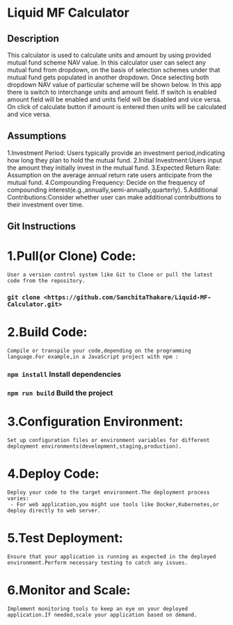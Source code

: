 # Liquid MF Calculator

## Description

This calculator is used to calculate units and amount by using provided mutual fund scheme NAV value.
In this calculator user can select any mutual fund from dropdown, on the basis of selection schemes under that mutual fund gets populated in another dropdown.
Once selecting both dropdown NAV value of particular scheme will be shown below.
In this app there is switch to interchange units and amount field.
If switch is enabled amount field will be enabled and units field will be disabled and vice versa.
On click of calculate button if amount is entered then units will be calculated and vice versa.


## Assumptions

 1.Investment Period: Users typically provide an investment period,indicating how long they plan to hold the mutual fund.
 2.Initial Investment:Users input the amount they initially invest in the mutual fund.
 3.Expected Return Rate: Assumption on the average annual return rate users anticipate from the mutual fund.
 4.Compounding Frequency: Decide on the frequency of compounding interest(e.g.,annually,semi-annually,quarterly).
 5.Additional Contributions:Consider whether user can make additional contributtions to their investment over time.

 ## Git Instructions

 # 1.Pull(or Clone) Code:

    User a version control system like Git to Clone or pull the latest code from the repository.
  
  ### `git clone <https://github.com/SanchitaThakare/Liquid-MF-Calculator.git>`  

# 2.Build Code:

    Compile or transpile your code,depending on the programming language.For example,in a JavaScript project with npm :

 ###  `npm install`        Install dependencies 
   
 ### `npm run build`       Build the project

# 3.Configuration Environment:

    Set up configuration files or environment variables for different deployment environments(development,staging,production).

# 4.Deploy Code:

    Deploy your code to the target environment.The deployment process varies:
     - For web application,you might use tools like Docker,Kubernetes,or deploy directly to web server.

# 5.Test Deployment:

    Ensure that your application is running as expected in the deployed environment.Perform necessary testing to catch any issues.

# 6.Monitor and Scale:

    Implement monitoring tools to keep an eye on your deployed application.If needed,scale your application based on demand.

